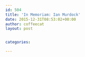 ```yaml
---
id: 504
title: 'In Memoriam: Ian Murdock'
date: 2015-12-31T08:53:02+00:00
author: coffeecat
layout: post


categories:

---
```

